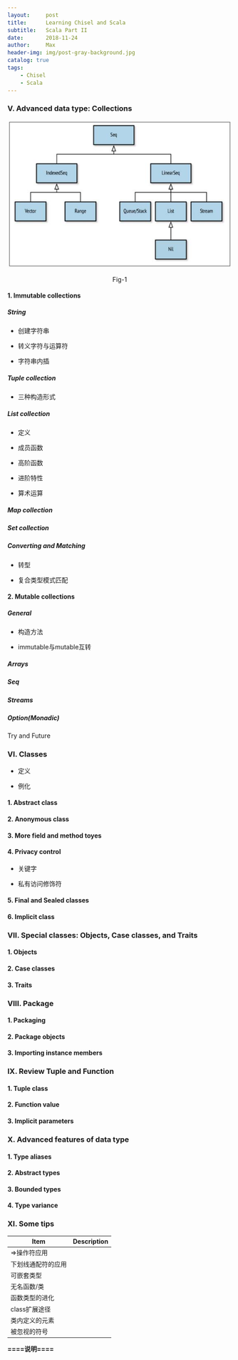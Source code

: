 ```yaml
---
layout:     post
title:      Learning Chisel and Scala
subtitle:   Scala Part II
date:       2018-11-24
author:     Max
header-img: img/post-gray-background.jpg
catalog: true
tags:
    - Chisel
    - Scala
---   
```


### V. Advanced data type: Collections

<div align="center">
    
<img src="https://github.com/VVViy/VVViy.github.io/blob/master/img/blog%235-%232.jpg?raw=true">

Fig-1

</div>

#### 1. Immutable collections
##### String
* 创建字符串

* 转义字符与运算符

* 字符串内插

##### Tuple collection

* 三种构造形式

##### List collection

* 定义

* 成员函数

* 高阶函数

* 进阶特性

* 算术运算

##### Map collection

##### Set collection

##### Converting and Matching

* 转型

* 复合类型模式匹配

#### 2. Mutable collections

##### General

* 构造方法

* immutable与mutable互转

##### Arrays

##### Seq

##### Streams

##### Option(Monadic)

 Try and Future

### VI. Classes

* 定义

* 例化

#### 1. Abstract class

#### 2. Anonymous class

#### 3. More field and method toyes

#### 4. Privacy control

* 关键字

* 私有访问修饰符

#### 5. Final and Sealed classes

#### 6. Implicit class

### VII. Special classes: Objects, Case classes, and Traits

#### 1. Objects

#### 2. Case classes

#### 3. Traits

### VIII. Package

#### 1. Packaging

#### 2. Package objects

#### 3. Importing instance members

### IX. Review Tuple and Function

#### 1. Tuple class

#### 2. Function value

#### 3. Implicit parameters

### X. Advanced features of data type

#### 1. Type aliases

#### 2. Abstract types

#### 3. Bounded types

#### 4. Type variance

### XI. Some tips


| Item | Description |
|------|-------------|
| =>操作符应用|  |
| 下划线通配符的应用 |  |
| 可嵌套类型 |  |
| 无名函数/类 |  |
| 函数类型的进化 |  |
| class扩展途径 |  |
| 类内定义的元素 |  |
| 被忽视的符号 |  |

**====说明====**


